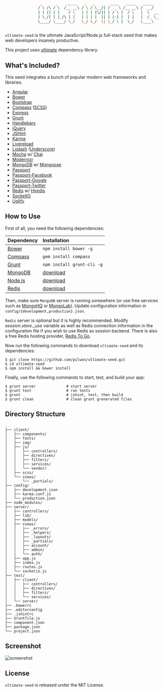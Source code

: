 ```sh
                _      _    _____   _   _       ____   _____   _____        ____   _____  _____  ____ 
               / \ /\ / \  /__ __\ / \ / \__/| /  _ \ /__ __\ /  __/       / ___\ /  __/ /  __/ /  _ \
               | | || | |    / \   | | | |\/|| | / \ |  / \   |  \  _____  |    \ |  \   |  \   | | \|
               | \_/| | |_/\ | |   | | | |  || | |-| |  | |   |  /_ \____\ \___ | |  /_  |  /_  | |_/|
               \____/ \____/ \_/   \_/ \_/  \| \_/ \ |  \_/   \____\       \____/ \____\ \____\ \____/
                                                                           
```

`ultimate-seed` is the ultimate JavaScript/Node.js full-stack seed that makes web developers insanely productive.

This project uses [ultimate](https://github.com/pilwon/ultimate) dependency library.

## What's Included?

  This seed integrates a bunch of popular modern web frameworks and libraries.

  * [Angular](http://angularjs.org/)
  * [Bower](http://twitter.github.com/bower/)
  * [Bootstrap](http://twitter.github.com/bootstrap/)
  * [Compass](http://compass-style.org/) ([SCSS](http://sass-lang.com/))
  * [Express](http://expressjs.com/)
  * [Grunt](http://gruntjs.com/)
  * [Handlebars](http://handlebarsjs.com/)
  * [jQuery](http://jquery.com/)
  * [JSHint](http://www.jshint.com/)
  * [Karma](http://karma-runner.github.com/)
  * [Livereload](http://livereload.com/)
  * [Lodash](http://lodash.com/) ([Underscore](http://underscorejs.org/))
  * [Mocha](http://visionmedia.github.com/mocha/) w/ [Chai](http://chaijs.com/)
  * [Modernizr](http://modernizr.com/)
  * [MongoDB](http://www.mongodb.org/) w/ [Mongoose](http://www.mongoose.com/)
  * [Passport](http://passportjs.org/)
  * [Passport-Facebook](https://github.com/jaredhanson/passport-facebook)
  * [Passport-Google](https://github.com/jaredhanson/passport-google-oauth)
  * [Passport-Twitter](https://github.com/jaredhanson/passport-twitter)
  * [Redis](http://redis.io/) w/ [Hiredis](https://github.com/redis/hiredis)
  * [SocketIO](http://socket.io/)
  * [Uglify](http://lisperator.net/uglifyjs/)

## How to Use

  First of all, you need the following dependencies:

| Dependency                                | Installation                                 |
|:------------------------------------------|:---------------------------------------------|
| [Bower](http://twitter.github.com/bower/) | `npm install bower -g`                       |
| [Compass](http://compass-style.org/)      | `gem install compass`                        |
| [Grunt](http://gruntjs.com/)              | `npm install grunt-cli -g`                   |
| [MongoDB](http://www.mongodb.org/)        | [download](http://www.mongodb.org/downloads) |
| [Node.js](http://nodejs.org/)             | [download](http://nodejs.org/download/)      |
| [Redis](http://redis.io/)                 | [download](http://redis.io/download)         |

  Then, make sure `MongoDB` server is running somewhere (or use free services such as [MongoHQ](https://www.mongohq.com/) or [MongoLab](https://mongolab.com/)). Update configuration information in `config/{development,production}.json`.

  `Redis` server is optional but it is highly recommended. Modify *session.store._use* variable as well as Redis connection information in the configuration file if you wish to use Redis as session backend. There is also a free Redis hosting provider, [Redis To Go](http://redistogo.com/).

  Now run the following commands to download `ultimate-seed` and its dependencies:

    $ git clone https://github.com/pilwon/ultimate-seed.git
    $ cd ultimate-seed
    $ npm install && bower install

  Finally, use the following commands to start, test, and build your app:

    $ grunt server              # start server
    $ grunt test                # run tests
    $ grunt                     # jshint, test, then build
    $ grunt clean               # clean grunt grenerated files

## Directory Structure

```
.
├── client/
│   ├── components/
│   ├── fonts/
│   ├── img/
│   ├── js/
│   │   ├── controllers/
│   │   ├── directives/
│   │   ├── filters/
│   │   ├── services/
│   │   └── vendor/
│   ├── scss/
│   └── views/
│       └── _partials/
├── config/
│   ├── development.json
│   ├── karma.conf.js
│   └── production.json
├── node_modules/
├── server/
│   ├── controllers/
│   ├── lib/
│   ├── models/
│   ├── views/
│   │   ├── _errors/
│   │   ├── _helpers/
│   │   ├── _layouts/
│   │   ├── _partials/
│   │   ├── account/
│   │   ├── admin/
│   │   └── auth/
│   ├── app.js
│   ├── index.js
│   ├── routes.js
│   └── socketio.js
├── test/
│   ├── client/
│   │   ├── controllers/
│   │   ├── directives/
│   │   ├── filters/
│   │   └── services/
│   └── server/
├── .bowerrc
├── .editorconfig
├── .jshintrc
├── Gruntfile.js
├── component.json
├── package.json
└── project.json
```

## Screenshot

![screenshot](https://raw.github.com/pilwon/ultimate-seed/master/client/img/screenshot.png)

## License

  `ultimate-seed` is released under the MIT License.
